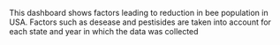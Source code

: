 This dashboard shows factors leading to reduction in bee population in USA. Factors such as desease and pestisides are taken into account for each state and year in which the data was collected
